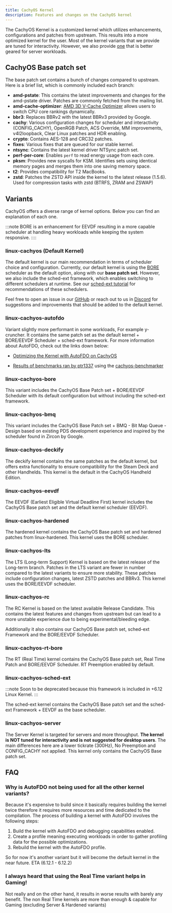 ```yaml
---
title: CachyOS Kernel
description: Features and changes on the CachyOS kernel
---
```


The CachyOS Kernel is a customized kernel which utilizes enhancements, configurations and patches from upstream.
This results into a more optimized kernel for the user. Most of the kernel variants that we provide are tuned for interactivity.
However, we also provide [one](#linux-cachyos-server) that is better geared for server workloads.


## CachyOS Base patch set

The base patch set contains a bunch of changes compared to upstream. Here is a brief list, which is commonly included each branch:

- **amd-pstate**: This contains the latest improvements and changes for the amd-pstate driver. Patches are commonly fetched from the mailing list.
- **amd-cache-optimizer**: [AMD 3D V-Cache Optimizer](https://lore.kernel.org/platform-driver-x86/20241010094252.3892406-1-Basavaraj.Natikar@amd.com/) allows users to switch CPU core rankings dynamically.
- **bbr3**: Replaces BBRv2 with the latest BBRv3 provided by Google.
- **cachy**: Various configuration changes for scheduler and interactivity (CONFIG_CACHY), OpenRGB Patch, ACS Override, MM improvements, v4l2loopback, Clear Linux patches and HDR enabling.
- **crypto**: Contains AES-128 and CRC32 patches.
- **fixes**: Various fixes that are queued for our stable kernel.
- **ntsync**: Contains the latest kernel driver NTSync patch set.
- **perf-per-core**: Enables `perf` to read energy usage from each core.
- **pksm**: Provides new syscalls for KSM. Identifies sets using identical memory pages and merges them into one saving memory space.
- **t2**: Provides compatibility for T2 MacBooks.
- **zstd**: Patches the ZSTD API inside the kernel to the latest release (1.5.6). Used for compression tasks with zstd (BTRFS, ZRAM and ZSWAP)

## Variants

CachyOS offers a diverse range of kernel options. Below you can find an explanation of each one.

:::note
BORE is an enhancement for EEVDF resulting in a more capable scheduler at handling heavy workloads while keeping the system responsive.
::::

### linux-cachyos (Default Kernel)

The default kernel is our main recommendation in terms of scheduler choice and configuration. Currently, our default kernel
is using the [BORE](https://github.com/firelzrd/bore-scheduler) scheduler as the default option, along with our **base patch set**. However, we also include the sched-ext framework, which enables switching to different schedulers at runtime. See our [sched-ext tutorial](/configuration/sched-ext)
for recommendations of these schedulers.

Feel free to open an issue in our [GitHub](https://github.com/CachyOS/linux-cachyos) or reach out
to us in [Discord](https://discord.gg/cachyos-862292009423470592) for suggestions and improvements that should be added to the default kernel.

### linux-cachyos-autofdo

Variant slightly more performant in some workloads, For example y-cruncher. It contains the same patch set as the default kernel + BORE/EEVDF Scheduler + sched-ext framework. For more information about AutoFDO, check out the links down below:

- [Optimizing the Kernel with AutoFDO on CachyOS](https://cachyos.org/blog/2411-kernel-autofdo/)

- [Results of benchmarks ran by ptr1337](https://imgur.com/a/YAjhXfN) using the [cachyos-benchmarker](https://github.com/CachyOS/cachyos-benchmarker)


### linux-cachyos-bore

This variant includes the CachyOS Base Patch set + BORE/EEVDF Scheduler with its default configuration but without including the sched-ext framework.

### linux-cachyos-bmq

This variant includes the CachyOS Base Patch set + BMQ - Bit Map Queue - Design based on existing PDS development experience and inspired by the scheduler found in Zircon by Google.

### linux-cachyos-deckify

The deckify kernel contains the same patches as the default kernel, but offers extra functionality to ensure compatibility for the Steam
Deck and other Handhelds. This kernel is the default in the CachyOS Handheld Edition.

### linux-cachyos-eevdf

The EEVDF (Earliest Eligible Virtual Deadline First) kernel includes the CachyOS Base patch set and the default kernel scheduler (EEVDF).

### linux-cachyos-hardened

The hardened kernel contains the CachyOS Base patch set and hardened patches from linux-hardened. This kernel uses the BORE scheduler.

### linux-cachyos-lts

The LTS (Long-term Support) Kernel is based on the latest release of the Long-term branch. Patches in the LTS variant are fewer in number
compared to the latest variants to ensure more stability. These patches include configuration changes, latest ZSTD patches and BBRv3.
This kernel uses the BORE/EEVDF scheduler.

### linux-cachyos-rc

The RC Kernel is based on the latest available Release Candidate. This contains the latest features and changes from upstream but can lead to a more unstable experience due to being experimental/bleeding edge.

Additionally it also contains our CachyOS Base patch set, sched-ext Framework and the BORE/EEVDF Scheduler.

### linux-cachyos-rt-bore

The RT (Real Time) kernel contains the CachyOS Base patch set, Real Time Patch and BORE/EEVDF Scheduler. RT Preemption enabled by default.

### linux-cachyos-sched-ext

:::note
Soon to be deprecated because this framework is included in +6.12 Linux Kernel.
:::

The sched-ext kernel contains the CachyOS Base patch set and the sched-ext Framework + EEVDF as the base scheduler.

### linux-cachyos-server

The Server Kernel is targeted for servers and more throughput. **The kernel is NOT tuned for interactivity and is not suggested for desktop users**.
The main differences here are a lower tickrate (300Hz), No Preemption and CONFIG_CACHY not applied. This kernel only contains the CachyOS Base patch set.

## FAQ

### Why is AutoFDO not being used for all the other kernel variants?

Because it's expensive to build since it basically requires building the kernel twice therefore it requires more resources and time dedicated to the compilation. The process of building a kernel with AutoFDO involves the following steps:

1) Build the kernel with AutoFDO and debugging capabilities enabled.
2) Create a profile meaning executing workloads in order to gather profiling data for the possible optimizations.
3) Rebuild the kernel with the AutoFDO profile.

So for now it's another variant but it will become the default kernel in the near future. ETA (6.12.1 - 6.12.2)

### I always heard that using the Real Time variant helps in Gaming!

Not really and on the other hand, it results in worse results with barely any benefit. The non Real Time kernels are more than enough & capable for Gaming (excluding Server & Hardened variants)